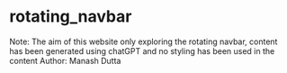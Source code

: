 # rotating_navbar
Note: The aim of this website only exploring the rotating navbar, content has been generated using chatGPT and no styling has been used in the content
Author: Manash Dutta
